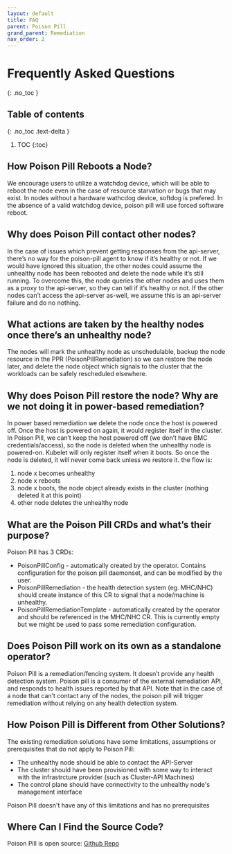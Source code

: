 ```yaml
---
layout: default
title: FAQ
parent: Poison Pill
grand_parent: Remediation
nav_order: 2
---
```


# Frequently Asked Questions
{: .no_toc }

## Table of contents
{: .no_toc .text-delta }

1. TOC
{:toc}

## How Poison Pill Reboots a Node?
We encourage users to utilize a watchdog device, which will be able to reboot the node even in the case of resource starvation or bugs that may exist.
In nodes without a hardware wathcdog device, softdog is prefered.
In the absence of a valid watchdog device, poison pill will use forced software reboot.

## Why does Poison Pill contact other nodes?
In the case of issues which prevent getting responses from the api-server, there’s no way for the poison-pill agent to know if it’s healthy or not.
If we would have ignored this situation, the other nodes could assume the unhealthy node has been rebooted and delete the node while it’s still running.
To overcome this, the node queries the other nodes and uses them as a proxy to the api-server, so they can tell if it’s healthy or not.
If the other nodes can’t access the api-server as-well, we assume this is an api-server failure and do no nothing.

## What actions are taken by the healthy nodes once there’s an unhealthy node?
The nodes will mark the unhealthy node as unschedulable, backup the node resource in the PPR (PoisonPillRemediation) so we can restore the node later, and delete the node object which signals to the cluster that the workloads can be safely rescheduled elsewhere.

## Why does Poison Pill restore the node? Why are we not doing it in power-based remediation?
In power based remediation we delete the node once the host is powered off. Once the host is powered on again, it would register itself in the cluster.
In Poison Pill, we can’t keep the host powered off (we don’t have BMC credentials/access), so the node is deleted when the unhealthy node is powered-on. Kubelet will only register itself when it boots. So once the node is deleted, it will never come back unless we restore it.
the flow is:
1. node x becomes unhealthy
2. node x reboots
3. node x boots, the node object already exists in the cluster (nothing deleted it at this point)
4. other node deletes the unhealthy node

## What are the Poison Pill CRDs and what’s their purpose?
Poison Pill has 3 CRDs:
* PoisonPillConfig - automatically created by the operator. Contains configuration for the poison pill daemonset, and can be modified by the user.
* PoisonPillRemediation - the health detection system (eg. MHC/NHC) should create instance of this CR to signal that a node/machine is unhealthy.
* PoisonPillRemediationTemplate - automatically created by the operator and should be referenced in the MHC/NHC CR. This is currently empty but we might be used to pass some remediation configuration.

## Does Poison Pill work on its own as a standalone operator?
Poison Pill is a remediation/fencing system. It doesn’t provide any health detection system.
Poison pill is a consumer of the external remediation API, and responds to health issues reported by that API.
Note that in the case of a node that can’t contact any of the nodes, the poison pill will trigger remediation without relying on any health detection system.

## How Poison Pill is Different from Other Solutions?
The existing remediation solutions have some limitations, assumptions or prerequisites that do not apply to Poison Pill:

* The unhealthy node should be able to contact the API-Server
* The cluster should have been provisioned with some way to interact with the infrastrcture provider (such as Cluster-API Machines)
* The control plane should have connectivity to the unhealthy node's management interface

Poison Pill doesn't have any of this limitations and has no prerequisites

## Where Can I Find the Source Code?
Poison Pill is open source: [Github Repo](https://github.com/medik8s/poison-pill)

